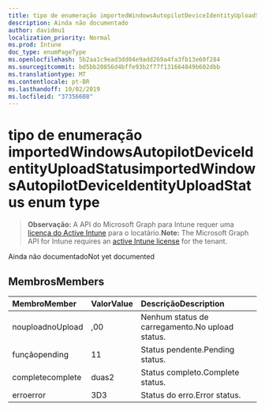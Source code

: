 ```yaml
---
title: tipo de enumeração importedWindowsAutopilotDeviceIdentityUploadStatus
description: Ainda não documentado
author: davidmu1
localization_priority: Normal
ms.prod: Intune
doc_type: enumPageType
ms.openlocfilehash: 5b2aa1c9ead3dd04e9add269a4fa3fb13e60f284
ms.sourcegitcommit: bd5bb20856d4bffe93b2f77f131664849b602dbb
ms.translationtype: MT
ms.contentlocale: pt-BR
ms.lasthandoff: 10/02/2019
ms.locfileid: "37356608"
---
```

# <a name="importedwindowsautopilotdeviceidentityuploadstatus-enum-type"></a><span data-ttu-id="9da64-103">tipo de enumeração importedWindowsAutopilotDeviceIdentityUploadStatus</span><span class="sxs-lookup"><span data-stu-id="9da64-103">importedWindowsAutopilotDeviceIdentityUploadStatus enum type</span></span>

> <span data-ttu-id="9da64-104">**Observação:** A API do Microsoft Graph para Intune requer uma [licença do Active Intune](https://go.microsoft.com/fwlink/?linkid=839381) para o locatário.</span><span class="sxs-lookup"><span data-stu-id="9da64-104">**Note:** The Microsoft Graph API for Intune requires an [active Intune license](https://go.microsoft.com/fwlink/?linkid=839381) for the tenant.</span></span>

<span data-ttu-id="9da64-105">Ainda não documentado</span><span class="sxs-lookup"><span data-stu-id="9da64-105">Not yet documented</span></span>

## <a name="members"></a><span data-ttu-id="9da64-106">Membros</span><span class="sxs-lookup"><span data-stu-id="9da64-106">Members</span></span>
|<span data-ttu-id="9da64-107">Membro</span><span class="sxs-lookup"><span data-stu-id="9da64-107">Member</span></span>|<span data-ttu-id="9da64-108">Valor</span><span class="sxs-lookup"><span data-stu-id="9da64-108">Value</span></span>|<span data-ttu-id="9da64-109">Descrição</span><span class="sxs-lookup"><span data-stu-id="9da64-109">Description</span></span>|
|:---|:---|:---|
|<span data-ttu-id="9da64-110">noupload</span><span class="sxs-lookup"><span data-stu-id="9da64-110">noUpload</span></span>|<span data-ttu-id="9da64-111">,0</span><span class="sxs-lookup"><span data-stu-id="9da64-111">0</span></span>|<span data-ttu-id="9da64-112">Nenhum status de carregamento.</span><span class="sxs-lookup"><span data-stu-id="9da64-112">No upload status.</span></span>|
|<span data-ttu-id="9da64-113">função</span><span class="sxs-lookup"><span data-stu-id="9da64-113">pending</span></span>|<span data-ttu-id="9da64-114">1</span><span class="sxs-lookup"><span data-stu-id="9da64-114">1</span></span>|<span data-ttu-id="9da64-115">Status pendente.</span><span class="sxs-lookup"><span data-stu-id="9da64-115">Pending status.</span></span>|
|<span data-ttu-id="9da64-116">complete</span><span class="sxs-lookup"><span data-stu-id="9da64-116">complete</span></span>|<span data-ttu-id="9da64-117">duas</span><span class="sxs-lookup"><span data-stu-id="9da64-117">2</span></span>|<span data-ttu-id="9da64-118">Status completo.</span><span class="sxs-lookup"><span data-stu-id="9da64-118">Complete status.</span></span>|
|<span data-ttu-id="9da64-119">erro</span><span class="sxs-lookup"><span data-stu-id="9da64-119">error</span></span>|<span data-ttu-id="9da64-120">3D</span><span class="sxs-lookup"><span data-stu-id="9da64-120">3</span></span>|<span data-ttu-id="9da64-121">Status do erro.</span><span class="sxs-lookup"><span data-stu-id="9da64-121">Error status.</span></span>|




